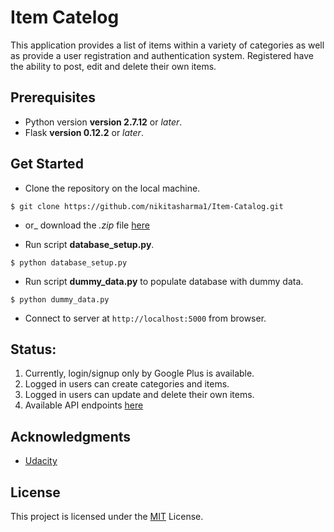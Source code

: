 # Item Catelog

This application provides a list of items within a variety of categories as well as provide a user registration and authentication system. Registered have the ability to post, edit and delete their own items.

## Prerequisites

- Python version **version 2.7.12** or _later_.
- Flask **version 0.12.2** or _later_.

## Get Started

- Clone the repository on the local machine.

```
$ git clone https://github.com/nikitasharma1/Item-Catalog.git
```

- or_ download the _.zip_ file [here](https://github.com/nikitasharma1/Item-Catalog/archive/master.zip)

- Run script **database_setup.py**.

```
$ python database_setup.py
```

- Run script **dummy_data.py** to populate database with dummy data.

```
$ python dummy_data.py
```

- Connect to server at ```http://localhost:5000``` from browser.

## Status:

1. Currently, login/signup only by Google Plus is available.
2. Logged in users can create categories and items.
3. Logged in users can update and delete their own items.
4. Available API endpoints [here](https://github.com/nikitasharma1/Item-Catalog/blob/master/api_list.txt)

## Acknowledgments

- [Udacity](https://in.udacity.com/course/full-stack-web-developer-nanodegree--nd004/)

## License

This project is licensed under the [MIT](LICENSE.md)  License.
